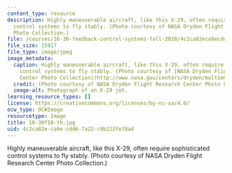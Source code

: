 ```yaml
---
content_type: resource
description: Highly maneuverable aircraft, like this X-29, often require sophisticated
  control systems to fly stably. (Photo courtesy of NASA Dryden Flight Research Center
  Photo Collection.)
file: /courses/16-30-feedback-control-systems-fall-2010/4c2ca82eca9ecdd67a22c9b222fef8a4_16-30f10-th.jpg
file_size: 15917
file_type: image/jpeg
image_metadata:
  caption: Highly maneuverable aircraft, like this X-29, often require sophisticated
    control systems to fly stably. (Photo courtesy of [NASA Dryden Flight Research
    Center Photo Collection](http://www.nasa.gov/centers/dryden/multimedia/imagegallery/index.html#.Us_Rk7QcVGM).)
  credit: (Photo courtesy of NASA Dryden Flight Research Center Photo Collection.)
  image-alt: Photograph of an X-29 jet.
learning_resource_types: []
license: https://creativecommons.org/licenses/by-nc-sa/4.0/
ocw_type: OCWImage
resourcetype: Image
title: 16-30f10-th.jpg
uid: 4c2ca82e-ca9e-cdd6-7a22-c9b222fef8a4
---
```

Highly maneuverable aircraft, like this X-29, often require sophisticated control systems to fly stably. (Photo courtesy of NASA Dryden Flight Research Center Photo Collection.)